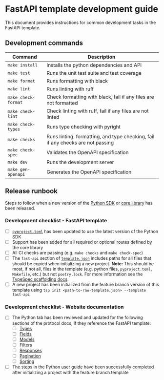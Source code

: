 # FastAPI template development guide

This document provides instructions for common development tasks in the FastAPI template.

## Development commands

| Command             | Description                                                                     |
| ------------------- | ------------------------------------------------------------------------------- |
| `make install`      | Installs the python dependencies and API                                        |
| `make test`         | Runs the unit test suite and test coverage                                      |
| `make format`       | Runs formatting with black                                                      |
| `make lint`         | Runs linting with ruff                                                          |
| `make check-format` | Check formatting with black, fail if any files are not formatted                |
| `make check-lint`   | Check linting with ruff, fail if any files are not linted                       |
| `make check-types`  | Runs type checking with pyright                                                 |
| `make checks`       | Runs linting, formatting, and type checking, fail if any checks are not passing |
| `make check-spec`   | Validates the OpenAPI specification                                             |
| `make dev`          | Runs the development server                                                     |
| `make gen-openapi`  | Generates the OpenAPI specification                                             |

## Release runbook

Steps to follow when a new version of the [Python SDK](../../lib/python-sdk/README.md) or [core library](../../lib/core/README.md) has been released.

### Development checklist - FastAPI template

- [ ] [`pyproject.toml`](pyproject.toml) has been updated to use the latest version of the Python SDK
- [ ] Support has been added for all required or optional routes defined by the core library
- [ ] All CI checks are passing (e.g. `make checks` and `make check-spec`)
- [ ] The `fast-api` section of [`template.json`](../template.json) includes paths for all files that should be copied when initializing a new project. **Note:** This should be most, if not all, files in the template (e.g. python files, `pyproject.toml`, `Makefile`, etc.) but not `poetry.lock`. For more information see the [TypeSpec scaffolding docs](https://typespec.io/docs/extending-typespec/writing-scaffolding-template/#adding-new-files).
- [ ] A new project has been initialized from the feature branch version of this template using `tsp init <path-to-raw-template.json> --template fast-api`

### Development checklist - Website documentation

- [ ] The Python tab has been reviewed and updated for the following sections of the protocol docs, if they reference the FastAPI template:
  - [ ] [Types](../../website/src/content/docs/protocol/types/)
  - [ ] [Fields](../../website/src/content/docs/protocol/fields/)
  - [ ] [Models](../../website/src/content/docs/protocol/models/)
  - [ ] [Filters](../../website/src/content/docs/protocol/filters/)
  - [ ] [Responses](../../website/src/content/docs/protocol/responses/)
  - [ ] [Pagination](../../website/src/content/docs/protocol/pagination.mdx)
  - [ ] [Sorting](../../website/src/content/docs/protocol/sorting.mdx)
- [ ] The steps in the [Python user guide](../../website/src/content/docs/guides/using-python.mdx) have been successfully completed after initializing a project with the feature branch template
